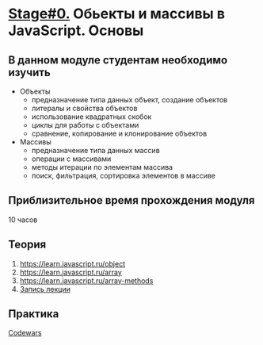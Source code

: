 # [Stage#0.](../../) Обьекты и массивы в JavaScript. Основы

## В данном модуле студентам необходимо изучить

- Объекты
  - предназначение типа данных объект, создание объектов
  - литералы и свойства объектов
  - использование квадратных скобок
  - циклы для работы с объектами
  - сравнение, копирование и клонирование объектов
- Массивы
  - предназначение типа данных массив
  - операции с массивами
  - методы итерации по элементам массива
  - поиск, фильтрация, сортировка элементов в массиве

## Приблизительное время прохождения модуля

10 часов

## Теория

1. https://learn.javascript.ru/object
2. https://learn.javascript.ru/array
3. https://learn.javascript.ru/array-methods
4. [Запись лекции](https://youtu.be/-vgsjJahYec?list=PLzLiprpVuH8df24MzZp-l5QMsJWJbi9qP)

## Практика

[Codewars](https://github.com/rolling-scopes-school/tasks/blob/master/tasks/codewars/preschool-2022-codewars2.md)
